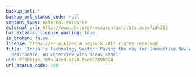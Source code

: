 ```yaml
---
backup_url: ''
backup_url_status_code: null
content_type: external-resource
external_url: http://www.nbr.org/research/activity.aspx?id=203
has_external_license_warning: true
is_broken: false
license: https://en.wikipedia.org/wiki/All_rights_reserved
title: 'India''s Technology Sector: Paving the Way for Innovative New Approaches to
  Healthcare. An Interview with Kanav Kahol'
uid: ff8051ae-10f3-4eed-a428-0ae58289b394
url_status_code: 200
---
```

